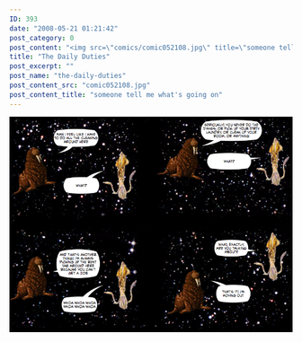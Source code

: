 ```yaml
---
ID: 393
date: "2008-05-21 01:21:42"
post_category: 0
post_content: "<img src=\"comics/comic052108.jpg\" title=\"someone tell me what's going on\" />"
title: "The Daily Duties"
post_excerpt: ""
post_name: "the-daily-duties"
post_content_src: "comic052108.jpg"
post_content_title: "someone tell me what's going on"
---
```



[![someone tell me what's going on](/comics-hi-res/comic052108.jpg)](/comics-hi-res/comic052108.jpg "someone tell me what's going on")
